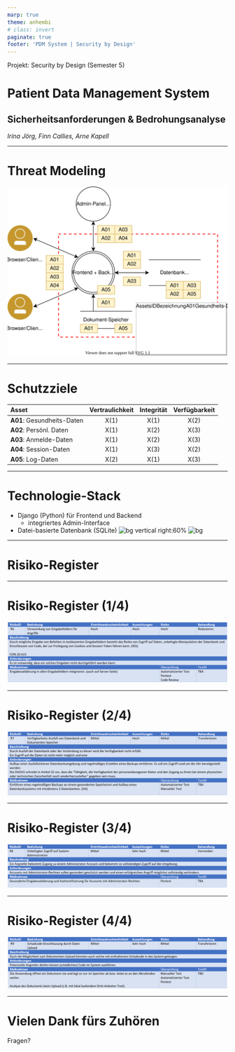 ```yaml
---
marp: true
theme: anhembi
# class: invert
paginate: true
footer: 'PDM System | Security by Design'
---
```

<!-- 
_paginate: false 
_class:
    - lead
-->
<!-- Arne -->
Projekt: Security by Design (Semester 5)

# Patient Data Management System

## Sicherheitsanforderungen & Bedrohungsanalyse

*Irina Jörg, Finn Callies, Arne Kapell*

---
<!-- _paginate: false -->
<!--
Arne
Trust-Boundaries
-->
# Threat Modeling

![bg right:70% contain](architektur.drawio.svg)

---
<!-- Irina -->
# Schutzziele

| Asset                      | Vertraulichkeit | Integrität | Verfügbarkeit |
| :------------------------- | :-------------: | :--------: | :-----------: |
| **A01**: Gesundheits-Daten |      X(1)       |    X(1)    |     X(2)      |
| **A02**: Persönl. Daten    |      X(1)       |    X(2)    |     X(3)      |
| **A03**: Anmelde-Daten     |      X(1)       |    X(2)    |     X(3)      |
| **A04**: Session-Daten     |      X(1)       |    X(3)    |     X(2)      |
| **A05**: Log-Daten         |      X(2)       |    X(1)    |     X(3)      |

---
<!-- Irina -->
# Technologie-Stack

- Django (Python) für Frontend und Backend
  - integriertes Admin-Interface
- Datei-basierte Datenbank (SQLite)
![bg vertical right:60%](https://external-content.duckduckgo.com/iu/?u=https%3A%2F%2Fmertcangokgoz.com%2Fwp-content%2Fuploads%2Fdjango-python-grosel.png&f=1&nofb=1&ipt=f4fa7ec45ecb575921c4c1424ef6c24dc6c5bbdfdedf635893cf8ba8a5be6242&ipo=images)
![bg](https://external-content.duckduckgo.com/iu/?u=https%3A%2F%2Fportalzine.de%2Fwp-content%2Fuploads%2Fsites%2F3%2F2017%2F08%2Fsqllite.jpg&f=1&nofb=1&ipt=059865215eea28d3d7159e051e543a91e862b954437ac9d36aec4d13c0e554dc&ipo=images)

---
<!-- _class: lead -->
<!-- Finn -->
# Risiko-Register

---
<!-- Finn -->
# Risiko-Register (1/4)

![width:5000](r6.png)

---
<!-- Finn -->
# Risiko-Register (2/4)

![width:5000](r7.png)

---
<!-- Finn -->
# Risiko-Register (3/4)

![width:5000](r8.png)

---
<!-- Finn -->
# Risiko-Register (4/4)

![width:5000](r9.png)

---
<!-- Finn -->
<!-- 
_class: lead
paginate: false
-->
# Vielen Dank fürs Zuhören

Fragen?
